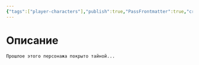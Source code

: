 ```yaml
---
{"tags":["player-characters"],"publish":true,"PassFrontmatter":true,"created":"2025-04-02T15:12:45.680+03:00","updated":"2025-04-02T16:11:08.358+03:00"}
---
```



# Описание

`Прошлое этого персонажа покрыто тайной...`